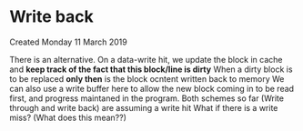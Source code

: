 # Write back
Created Monday 11 March 2019

There is an alternative.
On a data-write hit, we update the block in cache
and **keep track of the fact that this block/line is dirty**
When a dirty block is to be replaced
**only then** is the block ocntent written back to memory
We can also use a write buffer here to allow the new block coming in to be read first, and progress maintaned in the program.
Both schemes so far (Write through and write back) are assuming a write hit
What if there is a write miss? (What does this mean??)


